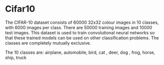 # Cifar10
The CIFAR-10 dataset consists of 60000 32x32 colour images in 10 classes, with 6000 images per class. There are 50000 training images and 10000 test images.
This dataset is used to train convolutional neural networks so that these trained models can be used on other classification problems.
The classes are completely mutually exclusive. 

The 10 classes are: airplane, automobile, bird, cat	, deer, dog	, frog, horse, ship, truck
